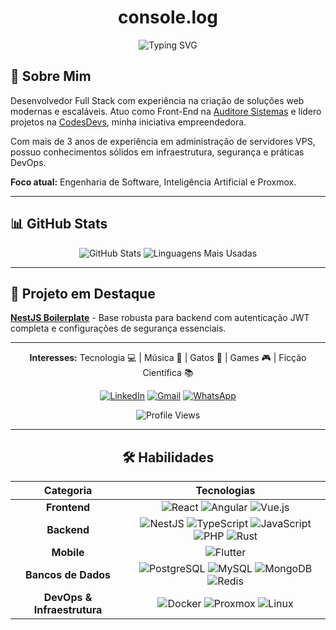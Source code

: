 <div align="center">
  <h1>console.log</h1>
  <img src="https://readme-typing-svg.demolab.com?font=Fira+Code&size=24&pause=1000&color=8B00FF&center=true&vCenter=true&width=600&lines=Hello%2C+World!+%F0%9F%91%A8%E2%80%8D%F0%9F%92%BB+Eu+sou+o+Lucas+Campos!" alt="Typing SVG" />
</div>

## 🚀 Sobre Mim

Desenvolvedor Full Stack com experiência na criação de soluções web modernas e escaláveis. Atuo como Front-End na [Auditore Sistemas](https://auditore.com.br/) e lidero projetos na [CodesDevs](https://codesdevs.com.br/), minha iniciativa empreendedora.

Com mais de 3 anos de experiência em administração de servidores VPS, possuo conhecimentos sólidos em infraestrutura, segurança e práticas DevOps.

**Foco atual:** Engenharia de Software, Inteligência Artificial e Proxmox.

---

## 📊 GitHub Stats

<div align="center">
<img src="https://github-readme-stats.vercel.app/api?username=lucascampos42&show_icons=true&locale=pt-br&bg_color=1a1a1a&title_color=8b00ff&text_color=ffffff&icon_color=8b00ff&border_color=8b00ff&border_radius=15" alt="GitHub Stats" /> <img src="https://github-readme-stats.vercel.app/api/top-langs/?username=lucascampos42&show_icons=true&locale=pt-br&bg_color=1a1a1a&title_color=8b00ff&text_color=ffffff&icon_color=8b00ff&border_color=8b00ff&border_radius=15&layout=compact" alt="Linguagens Mais Usadas" />
</div>

---

## 🌟 Projeto em Destaque

**[NestJS Boilerplate](https://github.com/lucascampos42/nest-boilerplate)** - Base robusta para backend com autenticação JWT completa e configurações de segurança essenciais.

---


<div align="center">

**Interesses:** Tecnologia 💻 | Música 🎵 | Gatos 🐾 | Games 🎮 | Ficção Científica 📚

</div>


<div align="center">
  

[![LinkedIn](https://img.shields.io/badge/LinkedIn-0A66C2?style=for-the-badge&logo=linkedin&logoColor=white)](https://www.linkedin.com/in/lucascampos42/) [![Gmail](https://img.shields.io/badge/Gmail-D14836?style=for-the-badge&logo=gmail&logoColor=white)](mailto:bhlucascampos@gmail.com) [![WhatsApp](https://img.shields.io/badge/WhatsApp-25D366?style=for-the-badge&logo=whatsapp&logoColor=white)](https://wa.me/5533991448945)

<img src="https://komarev.com/ghpvc/?username=lucascampos42&label=Profile%20Views&color=8b00ff&style=for-the-badge" alt="Profile Views" />

</div>

<div align="center">

---

## 🛠️ Habilidades

| Categoria | Tecnologias |
| :---: | :---: |
| **Frontend** | ![React](https://img.shields.io/badge/-React-61DAFB?style=flat-square&logo=react&logoColor=black) ![Angular](https://img.shields.io/badge/-Angular-DD0031?style=flat-square&logo=angular&logoColor=white) ![Vue.js](https://img.shields.io/badge/-Vue.js-35495E?style=flat-square&logo=vuedotjs&logoColor=4FC08D) |
| **Backend** | ![NestJS](https://img.shields.io/badge/-NestJS-E0234E?style=flat-square&logo=nestjs&logoColor=white) ![TypeScript](https://img.shields.io/badge/-TypeScript-3178C6?style=flat-square&logo=typescript&logoColor=white) ![JavaScript](https://img.shields.io/badge/-JavaScript-F7DF1E?style=flat-square&logo=javascript&logoColor=black) ![PHP](https://img.shields.io/badge/-PHP-777BB4?style=flat-square&logo=php&logoColor=white) ![Rust](https://img.shields.io/badge/-Rust-000000?style=flat-square&logo=rust&logoColor=white) |
| **Mobile** | ![Flutter](https://img.shields.io/badge/-Flutter-02569B?style=flat-square&logo=flutter&logoColor=white) |
| **Bancos de Dados** | ![PostgreSQL](https://img.shields.io/badge/-PostgreSQL-4169E1?style=flat-square&logo=postgresql&logoColor=white) ![MySQL](https://img.shields.io/badge/-MySQL-4479A1?style=flat-square&logo=mysql&logoColor=white) ![MongoDB](https://img.shields.io/badge/-MongoDB-47A248?style=flat-square&logo=mongodb&logoColor=white) ![Redis](https://img.shields.io/badge/-Redis-DC382D?style=flat-square&logo=redis&logoColor=white) |
| **DevOps & Infraestrutura** | ![Docker](https://img.shields.io/badge/-Docker-2496ED?style=flat-square&logo=docker&logoColor=white) ![Proxmox](https://img.shields.io/badge/-Proxmox-F5A623?style=flat-square&logo=proxmox&logoColor=black) ![Linux](https://img.shields.io/badge/-Linux-FCC624?style=flat-square&logo=linux&logoColor=black) |

</div>
